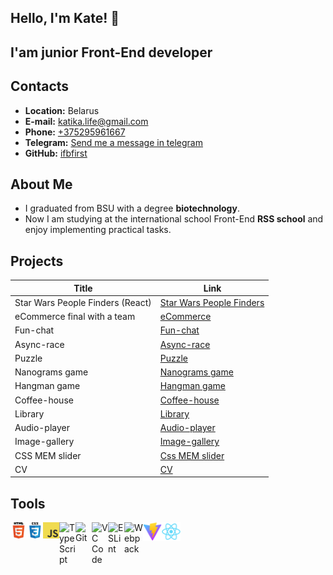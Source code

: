 ## Hello, I'm Kate! 👋

## I'am junior Front-End developer

## Contacts

- **Location:** Belarus
- **E-mail:** [katika.life@gmail.com](mailto:katika.life@gmail.com)
- **Phone:** [+375295961667](tel:+375295961667)
- **Telegram:** [Send me a message in telegram](https://t.me/KatsiarynaMashko)
- **GitHub:** [ifbfirst](https://github.com/ifbfirst)

## About Me

- I graduated from BSU with a degree **biotechnology**.
- Now I am studying at the international school Front-End **RSS school** and enjoy implementing practical tasks.

## Projects

| Title                            | Link        |
| ----------------------------     | -------------------|
| Star Wars People Finders (React) | [Star Wars People Finders](https://ifbfirst-star-wars-people-finders.netlify.app/)     |
| eCommerce final with a team      | [eCommerce](https://online-moon-store.netlify.app/)     |
| Fun-chat                         | [Fun-chat](https://ifbfirst.github.io/fun-chat/)     |
| Async-race                       | [Async-race](https://ifbfirst.github.io/async-race/)     |
| Puzzle                           | [Puzzle](https://ifbfirst.github.io/rss-puzzle/)     |
| Nanograms game                   | [Nanograms game](https://ifbfirst.github.io/nanograms/index.html) |
| Hangman game                     | [Hangman game](https://ifbfirst.github.io/hangman/index.html)   |
| Coffee-house                     | [Coffee-house](https://ifbfirst.github.io/coffee-house/home.html)   |
| Library                          | [Library](https://ifbfirst.github.io/library/index.html)        |
| Audio-player                     | [Audio-player](https://ifbfirst.github.io/audio_player/index.html)   |
| Image-gallery                    | [Image-gallery](https://ifbfirst.github.io/image-gallery/index.html)   |
| CSS MEM slider                   | [Css MEM slider](https://ifbfirst.github.io/cssMemeSlider/cssMemeSlider/index.html)    |
| CV                               | [CV](https://ifbfirst.github.io/rsschool-cv/index.html)   |

## Tools

  <a href="https://developer.mozilla.org/en-US/docs/Web/HTML" target="_blank">
  <img align="left" alt="HTML5" width="26px" src="https://raw.githubusercontent.com/github/explore/80688e429a7d4ef2fca1e82350fe8e3517d3494d/topics/html/html.png"/>
</a>
<a href="https://developer.mozilla.org/en-US/docs/Web/CSS" target="_blank">
  <img align="left" alt="CSS" width="26px" src="https://raw.githubusercontent.com/github/explore/80688e429a7d4ef2fca1e82350fe8e3517d3494d/topics/css/css.png"/>
</a>
<a href="https://developer.mozilla.org/en-US/docs/Web/JavaScript" target="_blank">
  <img align="left" alt="JavaScript" width="26px" src="https://raw.githubusercontent.com/github/explore/80688e429a7d4ef2fca1e82350fe8e3517d3494d/topics/javascript/javascript.png"/>
</a>
<a href="https://www.typescriptlang.org/" target="_blank">
  <img align="left" alt="TypeScript" width="26px" src="https://github.com/remojansen/logo.ts/blob/master/ts.png?raw=true"/>
</a>
<a href="https://git-scm.com/" target="_blank">
  <img align="left" alt="Git" width="26px" src="https://git-scm.com/images/logos/downloads/Git-Icon-1788C.png"/>
</a>
<a href="https://code.visualstudio.com/" target="_blank">
  <img align="left" alt="VC Code" width="26px" src="https://code.visualstudio.com/assets/favicon.ico"/>
</a>
<a href="https://eslint.org/" target="_blank">
  <img align="left" alt="ESLint" width="26px" src="https://avatars.githubusercontent.com/u/6019716?s=200&v=4"/>
</a>
<a href="https://webpack.js.org/" target="_blank">
  <img align="left" alt="Webpack" width="30px" src="https://raw.githubusercontent.com/webpack/media/master/logo/icon-square-small.png"/>
</a>
<a href="https://vitejs.dev/" target="_blank">
  <img align="left" alt="Vite" width="30px" src="https://github.com/devicons/devicon/raw/master/icons/vitejs/vitejs-original.svg"/>
</a>
<a href="https://ru.legacy.reactjs.org/" target="_blank">
  <img align="left" alt="React" width="30px" src="https://github.com/devicons/devicon/raw/master/icons/react/react-original.svg"/>
</a>
